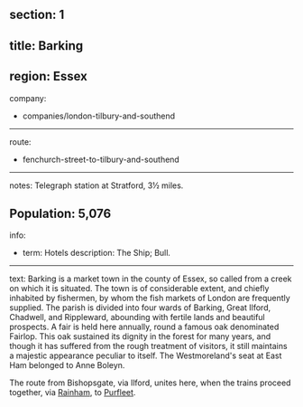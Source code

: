 section: 1
----
title: Barking
----
region: Essex
----
company:
- companies/london-tilbury-and-southend
----
route:
- fenchurch-street-to-tilbury-and-southend
----
notes: Telegraph station at Stratford, 3½ miles.

Population: 5,076
----
info:
- term: Hotels
  description: The Ship; Bull.
----
text: Barking is a market town in the county of Essex, so called from a creek on which it is situated. The town is of considerable extent, and chiefly inhabited by fishermen, by whom the fish markets of London are frequently supplied. The parish is divided into four wards of Barking, Great Ilford, Chadwell, and Rippleward, abounding with fertile lands and beautiful prospects. A fair is held here annually, round a famous oak denominated Fairlop. This oak sustained its dignity in the forest for many years, and though it has suffered from the rough treatment of visitors, it still maintains a majestic appearance peculiar to itself. The Westmoreland's seat at East Ham belonged to Anne Boleyn.

The route from Bishopsgate, via Ilford, unites here, when the trains proceed together, via [Rainham](/stations/rainham), to [Purfleet](/stations/purfleet).

